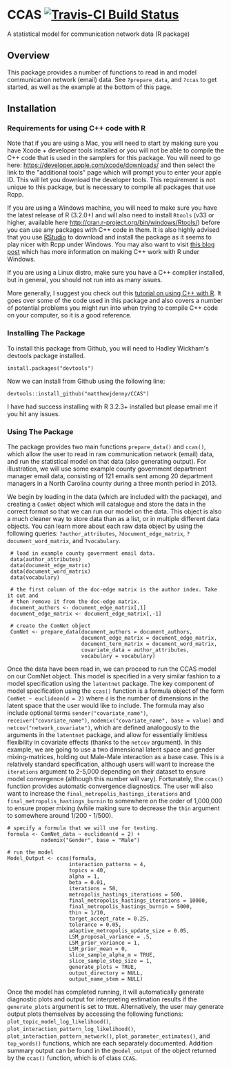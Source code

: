 # CCAS [![Travis-CI Build Status](https://travis-ci.org/matthewjdenny/CCAS.svg?branch=master)](https://travis-ci.org/matthewjdenny/CCAS)
A statistical model for communication network data (R package)

## Overview
This package provides a number of functions to read in and model communication network (email) data. See `?prepare_data`, and `?ccas` to get started, as well as the example at the bottom of this page.

## Installation

### Requirements for using C++ code with R

Note that if you are using a Mac, you will need to start by making sure you have Xcode + developer tools installed or you will not be able to compile the C++ code that is used in the samplers for this package. You will need to go here: <https://developer.apple.com/xcode/downloads/> and then select the link to the "additional tools" page which will prompt you to enter your apple ID. This will let you download the developer tools. This requirement is not unique to this package, but is necessary to compile all packages that use Rcpp.  
  
If you are using a Windows machine, you will need to make sure you have the latest release of R (3.2.0+) and will also need to install `Rtools` (v33 or higher, available here <http://cran.r-project.org/bin/windows/Rtools/>)  before you can use any packages with C++ code in them. It is also highly advised that you use [RStudio](http://www.rstudio.com/) to download and install the package as it seems to play nicer with Rcpp under Windows. You may also want to visit [this blog post](https://cdrv.wordpress.com/2013/01/12/getting-compilers-to-work-with-rcpp-rcpparmadillo/) which has more information on making C++ work with R under Windows. 
  
If you are using a Linux distro, make sure you have a C++ complier installed, but in general, you should not run into as many issues. 

More generally, I suggest you check out this [tutorial on using C++ with R](http://www.mjdenny.com/Rcpp_Intro.html). It goes over some of the code used in this package and also covers a number of potential problems you might run into when trying to compile C++ code on your computer, so it is a good reference. 

### Installing The Package
  
To install this package from Github, you will need to Hadley Wickham's devtools package installed.

    install.packages("devtools")
    
Now we can install from Github using the following line:

    devtools::install_github("matthewjdenny/CCAS")

I have  had success installing with R 3.2.3+ installed but please email me if you hit any issues.

### Using The Package

The package provides two main functions `prepare_data()` and `ccas()`, which allow the user to read in raw communication network (email) data, and run the statistical model on that data (also generating output). For illustration, we will use some example county government department manager email data, consisting of 121 emails sent among 20 department managers in a North Carolina county during a three month period in 2013.

We begin by loading in the data (which are included with the package), and creating a `ComNet` object which will catalogue and store the data in the correct format so that we can run our model on the data. This object is also a much cleaner way to store data than as a list, or in multiple different data objects. You can learn more about each raw data object by using the following queries: `?author_attributes`, `?document_edge_matrix`, `?document_word_matrix`, and `?vocabulary`. 

	 # load in example county government email data.
	 data(author_attributes)
	 data(document_edge_matrix)
	 data(document_word_matrix)
	 data(vocabulary)

	 # the first column of the doc-edge matrix is the author index. Take it out and
	 # then remove it from the doc-edge matrix.
	 document_authors <- document_edge_matrix[,1]
	 document_edge_matrix <- document_edge_matrix[,-1]
	 
	 # create the ComNet object
	 ComNet <- prepare_data(document_authors = document_authors,
	                        document_edge_matrix = document_edge_matrix,
	                        document_term_matrix = document_word_matrix,
	                        covariate_data = author_attributes,
	                        vocabulary = vocabulary)

Once the data have been read in, we can proceed to run the CCAS model on our ComNet object. This model is specified in a very similar fashion to a model specification using the `latentnet` package. The key component of model specification using the `ccas()` function is a formula object of the form `ComNet ~ euclidean(d = 2)` where `d` is the number of dimensions in the latent space that the user would like to include. The formula may also include optional terms `sender("covariate_name")`, `receiver("covariate_name")`, `nodemix("covariate_name", base = value)` and `netcov("network_covariate")`, which are defined analogously to the arguments in the `latentnet` package, and allow for essentially limitless flexibility in covariate effects (thanks to the `netcov` argument). In this example, we are going to use a two dimensional latent space and gender mixing-matrices, holding out Male-Male interaction as a base case. This is a relatively standard specification, although users will want to increase the `iterations` argument to 2-5,000 depending on their dataset to ensure model convergence (although this number will vary). Fortunately, the `ccas()` function provides automatic convergence diagnostics. The user will also want to increase the `final_metropolis_hastings_iterations` and `final_metropolis_hastings_burnin` to somewhere on the order of 1,000,000 to ensure proper mixing (while making sure to decrease the `thin` argument to somewhere around 1/200 - 1/500). 

	# specify a formula that we will use for testing.
	formula <- ComNet_data ~ euclidean(d = 2) +
	           nodemix("Gender", base = "Male")
	
	# run the model 
	Model_Output <- ccas(formula,
	                    interaction_patterns = 4,
	                    topics = 40,
	                    alpha = 1,
	                    beta = 0.01,
	                    iterations = 50,
	                    metropolis_hastings_iterations = 500,
	                    final_metropolis_hastings_iterations = 10000,
	                    final_metropolis_hastings_burnin = 5000,
	                    thin = 1/10,
	                    target_accept_rate = 0.25,
	                    tolerance = 0.05,
	                    adaptive_metropolis_update_size = 0.05,
	                    LSM_proposal_variance = .5,
	                    LSM_prior_variance = 1,
	                    LSM_prior_mean = 0,
	                    slice_sample_alpha_m = TRUE,
	                    slice_sample_step_size = 1,
	                    generate_plots = TRUE,
	                    output_directory = NULL,
	                    output_name_stem = NULL)
						
Once the model has completed running, it will automatically generate diagnostic plots and output for interpreting estimation results if the `generate_plots` argument is set to `TRUE`. Alternatively, the user may generate output plots themselves by accessing the following functions: `plot_topic_model_log_likelihood()`, `plot_interaction_pattern_log_likelihood()`, `plot_interaction_pattern_network()`, `plot_parameter_estimates()`, and `top_words()` functions, which are each separately documented. Addition summary output can be found in the `@model_output` of the object returned by the `ccas()` function, which is of class `CCAS`.
